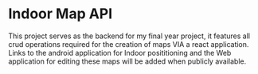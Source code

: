 # Indoor Map API
This project serves as the backend for my final year project,
it features all crud operations required for the creation of maps VIA a react application. Links to the android application for Indoor posititioning and the Web application for editing these maps will be added when publicly available.
